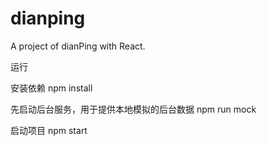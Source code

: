 # dianping
A project of dianPing with React.

运行

安装依赖
npm install

先启动后台服务，用于提供本地模拟的后台数据
npm run mock

启动项目
npm start
